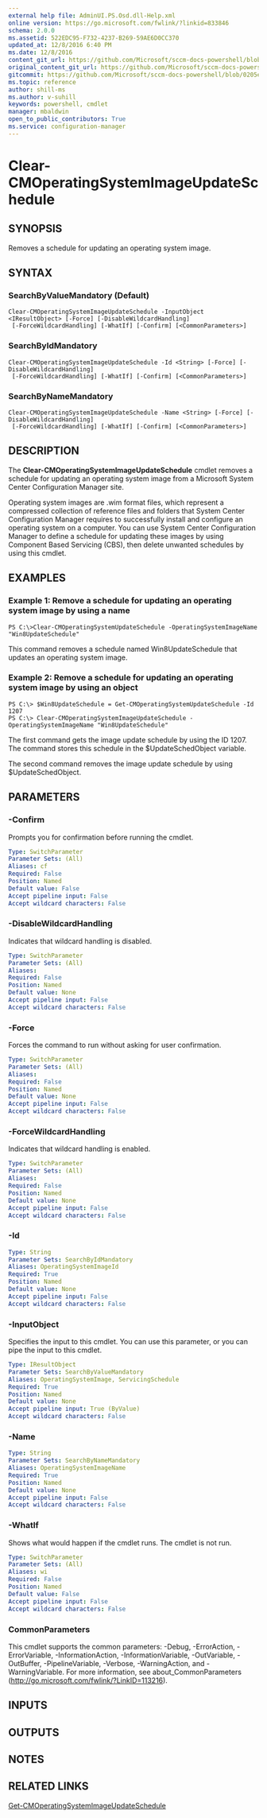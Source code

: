 ```yaml
---
external help file: AdminUI.PS.Osd.dll-Help.xml
online version: https://go.microsoft.com/fwlink/?linkid=833846
schema: 2.0.0
ms.assetid: 522EDC95-F732-4237-B269-59AE6D0CC370
updated_at: 12/8/2016 6:40 PM
ms.date: 12/8/2016
content_git_url: https://github.com/Microsoft/sccm-docs-powershell/blob/master/sccm-cmdlets/ConfigurationManager/vlatest/Clear-CMOperatingSystemImageUpdateSchedule.md
original_content_git_url: https://github.com/Microsoft/sccm-docs-powershell/blob/master/sccm-cmdlets/ConfigurationManager/vlatest/Clear-CMOperatingSystemImageUpdateSchedule.md
gitcommit: https://github.com/Microsoft/sccm-docs-powershell/blob/0205e569abecf1b4e1b2b342947b87a3691b29a5/sccm-cmdlets/ConfigurationManager/vlatest/Clear-CMOperatingSystemImageUpdateSchedule.md
ms.topic: reference
author: shill-ms
ms.author: v-suhill
keywords: powershell, cmdlet
manager: mbaldwin
open_to_public_contributors: True
ms.service: configuration-manager
---
```


# Clear-CMOperatingSystemImageUpdateSchedule

## SYNOPSIS
Removes a schedule for updating an operating system image.

## SYNTAX

### SearchByValueMandatory (Default)
```
Clear-CMOperatingSystemImageUpdateSchedule -InputObject <IResultObject> [-Force] [-DisableWildcardHandling]
 [-ForceWildcardHandling] [-WhatIf] [-Confirm] [<CommonParameters>]
```

### SearchByIdMandatory
```
Clear-CMOperatingSystemImageUpdateSchedule -Id <String> [-Force] [-DisableWildcardHandling]
 [-ForceWildcardHandling] [-WhatIf] [-Confirm] [<CommonParameters>]
```

### SearchByNameMandatory
```
Clear-CMOperatingSystemImageUpdateSchedule -Name <String> [-Force] [-DisableWildcardHandling]
 [-ForceWildcardHandling] [-WhatIf] [-Confirm] [<CommonParameters>]
```

## DESCRIPTION
The **Clear-CMOperatingSystemImageUpdateSchedule** cmdlet removes a schedule for updating an operating system image from a Microsoft System Center Configuration Manager site.

Operating system images are .wim format files, which represent a compressed collection of reference files and folders that System Center Configuration Manager requires to successfully install and configure an operating system on a computer.
You can use System Center Configuration Manager to define a schedule for updating these images by using Component Based Servicing (CBS), then delete unwanted schedules by using this cmdlet.

## EXAMPLES

### Example 1: Remove a schedule for updating an operating system image by using a name
```
PS C:\>Clear-CMOperatingSystemUpdateSchedule -OperatingSystemImageName "Win8UpdateSchedule"
```

This command removes a schedule named Win8UpdateSchedule that updates an operating system image.

### Example 2: Remove a schedule for updating an operating system image by using an object
```
PS C:\> $Win8UpdateSchedule = Get-CMOperatingSystemUpdateSchedule -Id 1207
PS C:\> Clear-CMOperatingSystemImageUpdateSchedule -OperatingSystemImageName "Win8UpdateSchedule"
```

The first command gets the image update schedule by using the ID 1207.
The command stores this schedule in the $UpdateSchedObject variable.

The second command removes the image update schedule by using $UpdateSchedObject.

## PARAMETERS

### -Confirm
Prompts you for confirmation before running the cmdlet.

```yaml
Type: SwitchParameter
Parameter Sets: (All)
Aliases: cf
Required: False
Position: Named
Default value: False
Accept pipeline input: False
Accept wildcard characters: False
```

### -DisableWildcardHandling
Indicates that wildcard handling is disabled.

```yaml
Type: SwitchParameter
Parameter Sets: (All)
Aliases: 
Required: False
Position: Named
Default value: None
Accept pipeline input: False
Accept wildcard characters: False
```

### -Force
Forces the command to run without asking for user confirmation.

```yaml
Type: SwitchParameter
Parameter Sets: (All)
Aliases: 
Required: False
Position: Named
Default value: None
Accept pipeline input: False
Accept wildcard characters: False
```

### -ForceWildcardHandling
Indicates that wildcard handling is enabled.

```yaml
Type: SwitchParameter
Parameter Sets: (All)
Aliases: 
Required: False
Position: Named
Default value: None
Accept pipeline input: False
Accept wildcard characters: False
```

### -Id


```yaml
Type: String
Parameter Sets: SearchByIdMandatory
Aliases: OperatingSystemImageId
Required: True
Position: Named
Default value: None
Accept pipeline input: False
Accept wildcard characters: False
```

### -InputObject
Specifies the input to this cmdlet. 
You can use this parameter, or you can pipe the input to this cmdlet. 

```yaml
Type: IResultObject
Parameter Sets: SearchByValueMandatory
Aliases: OperatingSystemImage, ServicingSchedule
Required: True
Position: Named
Default value: None
Accept pipeline input: True (ByValue)
Accept wildcard characters: False
```

### -Name


```yaml
Type: String
Parameter Sets: SearchByNameMandatory
Aliases: OperatingSystemImageName
Required: True
Position: Named
Default value: None
Accept pipeline input: False
Accept wildcard characters: False
```

### -WhatIf
Shows what would happen if the cmdlet runs.
The cmdlet is not run.

```yaml
Type: SwitchParameter
Parameter Sets: (All)
Aliases: wi
Required: False
Position: Named
Default value: False
Accept pipeline input: False
Accept wildcard characters: False
```

### CommonParameters
This cmdlet supports the common parameters: -Debug, -ErrorAction, -ErrorVariable, -InformationAction, -InformationVariable, -OutVariable, -OutBuffer, -PipelineVariable, -Verbose, -WarningAction, and -WarningVariable. For more information, see about_CommonParameters (http://go.microsoft.com/fwlink/?LinkID=113216).

## INPUTS

## OUTPUTS

## NOTES

## RELATED LINKS

[Get-CMOperatingSystemImageUpdateSchedule](xref:ConfigurationManager/vlatest/Get-CMOperatingSystemImageUpdateSchedule.md)


